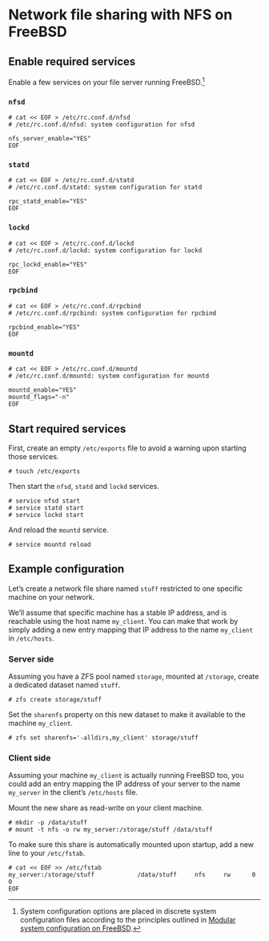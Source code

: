 # Network file sharing with NFS on FreeBSD

## Enable required services

Enable a few services on your file server running FreeBSD.[^1]

[^1]: System configuration options are placed in discrete system configuration files according to the principles outlined in [Modular system configuration on FreeBSD](freebsd-modular-system-configuration.md).

### `nfsd`

```console
# cat << EOF > /etc/rc.conf.d/nfsd
# /etc/rc.conf.d/nfsd: system configuration for nfsd

nfs_server_enable="YES"
EOF
```

### `statd`

```console
# cat << EOF > /etc/rc.conf.d/statd
# /etc/rc.conf.d/statd: system configuration for statd

rpc_statd_enable="YES"
EOF
```

### `lockd`

```console
# cat << EOF > /etc/rc.conf.d/lockd
# /etc/rc.conf.d/lockd: system configuration for lockd

rpc_lockd_enable="YES"
EOF
```

### `rpcbind`

```console
# cat << EOF > /etc/rc.conf.d/rpcbind
# /etc/rc.conf.d/rpcbind: system configuration for rpcbind

rpcbind_enable="YES"
EOF
```

### `mountd`

```console
# cat << EOF > /etc/rc.conf.d/mountd
# /etc/rc.conf.d/mountd: system configuration for mountd

mountd_enable="YES"
mountd_flags="-n"
EOF
```


## Start required services

First, create an empty `/etc/exports` file to avoid a warning upon starting those services.

```console
# touch /etc/exports
```

Then start the `nfsd`, `statd` and `lockd` services.

```console
# service nfsd start
# service statd start
# service lockd start
```

And reload the `mountd` service.

```console
# service mountd reload
```


## Example configuration

Let’s create a network file share named `stuff` restricted to one specific machine on your network.

We’ll assume that specific machine has a stable IP address, and is reachable using the host name `my_client`. You can make that work by simply adding a new entry mapping that IP address to the name `my_client` in `/etc/hosts`.

### Server side

Assuming you have a ZFS pool named `storage`, mounted at `/storage`, create a dedicated  dataset named `stuff`.

```console
# zfs create storage/stuff
```

Set the `sharenfs` property on this new dataset to make it available to the machine `my_client`.

```console
# zfs set sharenfs='-alldirs,my_client' storage/stuff
```

### Client side

Assuming your machine `my_client` is actually running FreeBSD too, you could add an entry mapping the IP address of your server to the name `my_server`  in the client’s `/etc/hosts` file.

Mount the new share as read-write on your client machine.

```console
# mkdir -p /data/stuff
# mount -t nfs -o rw my_server:/storage/stuff /data/stuff
```

To make sure this share is automatically mounted upon startup, add a new line to your `/etc/fstab`.

```console
# cat << EOF >> /etc/fstab
my_server:/storage/stuff			/data/stuff		nfs		rw		0		0
EOF
```